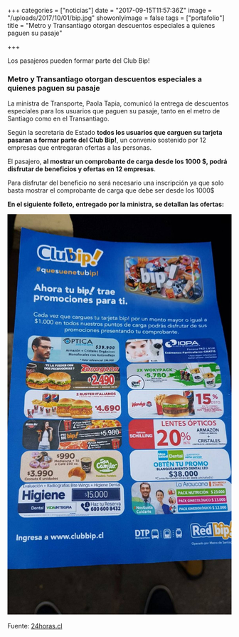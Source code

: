 +++
categories = ["noticias"]
date = "2017-09-15T11:57:36Z"
image = "/uploads/2017/10/01/bip.jpg"
showonlyimage = false
tags = ["portafolio"]
title = "Metro y Transantiago otorgan descuentos especiales a quienes paguen su pasaje"

+++


Los pasajeros pueden formar parte del Club Bip!

### **Metro y Transantiago otorgan descuentos especiales a quienes paguen su pasaje**

La ministra de Transporte, Paola Tapia, comunicó la entrega de descuentos especiales para los usuarios que paguen su pasaje, tanto en el metro de Santiago como en el Transantiago.

Según la secretaria de Estado **todos los usuarios que carguen su tarjeta pasaran a formar parte del Club Bip!**, un convenio sostenido por 12 empresas que entregaran ofertas a las personas.

El pasajero, **al mostrar un comprobante de carga desde los 1000 $, podrá disfrutar de beneficios y ofertas en 12 empresas**.

Para disfrutar del beneficio no será necesario una inscripción ya que solo basta mostrar el comprobante de carga que debe ser desde los 1000$

**En el siguiente folleto, entregado por la ministra, se detallan las ofertas:**

![](/uploads/2017/10/01/WhatsApp%20Image%202017-09-29%20at%2011.22.57.jpeg)

Fuente: [24horas.cl](http://www.24horas.cl/nacional/metro-y-transantiago-anuncian-descuentos-especiales-para-quienes-paguen-su-pasaje-2519164)

###